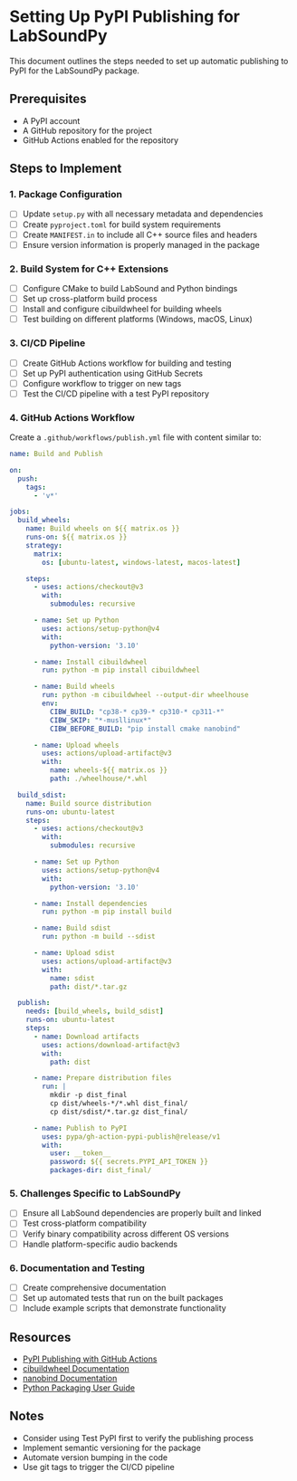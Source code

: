 # Setting Up PyPI Publishing for LabSoundPy

This document outlines the steps needed to set up automatic publishing to PyPI for the LabSoundPy package.

## Prerequisites

- A PyPI account
- A GitHub repository for the project
- GitHub Actions enabled for the repository

## Steps to Implement

### 1. Package Configuration

- [ ] Update `setup.py` with all necessary metadata and dependencies
- [ ] Create `pyproject.toml` for build system requirements
- [ ] Create `MANIFEST.in` to include all C++ source files and headers
- [ ] Ensure version information is properly managed in the package

### 2. Build System for C++ Extensions

- [ ] Configure CMake to build LabSound and Python bindings
- [ ] Set up cross-platform build process
- [ ] Install and configure cibuildwheel for building wheels
- [ ] Test building on different platforms (Windows, macOS, Linux)

### 3. CI/CD Pipeline

- [ ] Create GitHub Actions workflow for building and testing
- [ ] Set up PyPI authentication using GitHub Secrets
- [ ] Configure workflow to trigger on new tags
- [ ] Test the CI/CD pipeline with a test PyPI repository

### 4. GitHub Actions Workflow

Create a `.github/workflows/publish.yml` file with content similar to:

```yaml
name: Build and Publish

on:
  push:
    tags:
      - 'v*'

jobs:
  build_wheels:
    name: Build wheels on ${{ matrix.os }}
    runs-on: ${{ matrix.os }}
    strategy:
      matrix:
        os: [ubuntu-latest, windows-latest, macos-latest]

    steps:
      - uses: actions/checkout@v3
        with:
          submodules: recursive

      - name: Set up Python
        uses: actions/setup-python@v4
        with:
          python-version: '3.10'

      - name: Install cibuildwheel
        run: python -m pip install cibuildwheel

      - name: Build wheels
        run: python -m cibuildwheel --output-dir wheelhouse
        env:
          CIBW_BUILD: "cp38-* cp39-* cp310-* cp311-*"
          CIBW_SKIP: "*-musllinux*"
          CIBW_BEFORE_BUILD: "pip install cmake nanobind"

      - name: Upload wheels
        uses: actions/upload-artifact@v3
        with:
          name: wheels-${{ matrix.os }}
          path: ./wheelhouse/*.whl

  build_sdist:
    name: Build source distribution
    runs-on: ubuntu-latest
    steps:
      - uses: actions/checkout@v3
        with:
          submodules: recursive

      - name: Set up Python
        uses: actions/setup-python@v4
        with:
          python-version: '3.10'

      - name: Install dependencies
        run: python -m pip install build

      - name: Build sdist
        run: python -m build --sdist

      - name: Upload sdist
        uses: actions/upload-artifact@v3
        with:
          name: sdist
          path: dist/*.tar.gz

  publish:
    needs: [build_wheels, build_sdist]
    runs-on: ubuntu-latest
    steps:
      - name: Download artifacts
        uses: actions/download-artifact@v3
        with:
          path: dist

      - name: Prepare distribution files
        run: |
          mkdir -p dist_final
          cp dist/wheels-*/*.whl dist_final/
          cp dist/sdist/*.tar.gz dist_final/

      - name: Publish to PyPI
        uses: pypa/gh-action-pypi-publish@release/v1
        with:
          user: __token__
          password: ${{ secrets.PYPI_API_TOKEN }}
          packages-dir: dist_final/
```

### 5. Challenges Specific to LabSoundPy

- [ ] Ensure all LabSound dependencies are properly built and linked
- [ ] Test cross-platform compatibility
- [ ] Verify binary compatibility across different OS versions
- [ ] Handle platform-specific audio backends

### 6. Documentation and Testing

- [ ] Create comprehensive documentation
- [ ] Set up automated tests that run on the built packages
- [ ] Include example scripts that demonstrate functionality

## Resources

- [PyPI Publishing with GitHub Actions](https://packaging.python.org/guides/publishing-package-distribution-releases-using-github-actions-ci-cd-workflows/)
- [cibuildwheel Documentation](https://cibuildwheel.readthedocs.io/)
- [nanobind Documentation](https://nanobind.readthedocs.io/)
- [Python Packaging User Guide](https://packaging.python.org/)

## Notes

- Consider using Test PyPI first to verify the publishing process
- Implement semantic versioning for the package
- Automate version bumping in the code
- Use git tags to trigger the CI/CD pipeline
